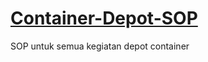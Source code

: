 # [Container-Depot-SOP](https://github.com/simi12345/Container-Depot-SOP/blob/main/Business%20Process.xlsx)
SOP untuk semua kegiatan depot container
